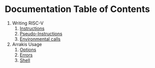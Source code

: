 # Documentation Table of Contents

1. Writing RISC-V
    1. [Instructions](./instr.md)
    2. [Pseudo-Instructions](./instr.md)
    3. [Environmental calls](./ecall.md)
2. Arrakis Usage
    1. [Options](./options.md)
    2. [Errors](./errors.md)
    3. [Shell](./shell.md)
